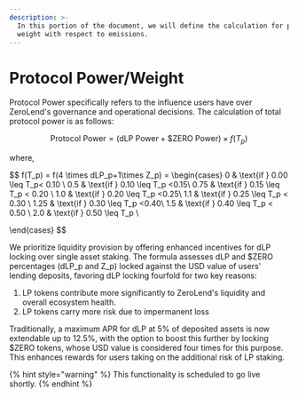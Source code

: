 ```yaml
---
description: >-
  In this portion of the document, we will define the calculation for protocol
  weight with respect to emissions.
---
```


# Protocol Power/Weight

Protocol Power specifically refers to the influence users have over ZeroLend's governance and operational decisions. The calculation of total protocol power is as follows:

$$
\textrm{Protocol Power} = (\textrm{dLP Power} +\$\textrm{ZERO Power}) \times f(T_p)
$$

where,&#x20;

$$
f(T_p) = f(4 \times dLP_p+1\times Z_p) = \begin{cases} 
0 & \text{if } 0.00 \leq T_p< 0.10 \\ 0.5 & \text{if } 0.10 \leq T_p <0.15\\ 0.75 & \text{if } 0.15 \leq T_p < 0.20 \\ 1.0 & \text{if } 0.20 \leq T_p <0.25\\ 1.1 & \text{if } 0.25 \leq T_p < 0.30 \\ 1.25 & \text{if } 0.30 \leq T_p <0.40\\ 1.5 & \text{if } 0.40 \leq T_p < 0.50 \\ 2.0 & \text{if } 0.50 \leq T_p \\

\end{cases}
$$

We prioritize liquidity provision by offering enhanced incentives for dLP locking over single asset staking. The formula assesses dLP and $ZERO percentages (dLP\_p and Z\_p) locked against the USD value of users' lending deposits, favoring dLP locking fourfold for two key reasons:

1. LP tokens contribute more significantly to ZeroLend's liquidity and overall ecosystem health.
2. LP tokens carry more risk due to impermanent loss

Traditionally, a maximum APR for dLP at 5% of deposited assets is now extendable up to 12.5%, with the option to boost this further by locking $ZERO tokens, whose USD value is considered four times for this purpose. This enhances rewards for users taking on the additional risk of LP staking.

{% hint style="warning" %}
This functionality is scheduled to go live shortly.&#x20;
{% endhint %}
